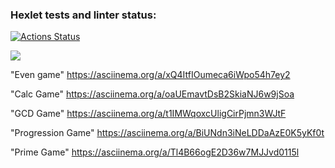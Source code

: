 ### Hexlet tests and linter status:
[![Actions Status](https://github.com/S1n0n1m/java-project-61/workflows/hexlet-check/badge.svg)](https://github.com/S1n0n1m/java-project-61/actions)

<a href="https://codeclimate.com/github/S1n0n1m/java-project-61/maintainability"><img src="https://api.codeclimate.com/v1/badges/63b3b381e73d82eb1a43/maintainability" /></a>

"Even game"  https://asciinema.org/a/xQ4ItfIOumeca6iWpo54h7ey2



"Calc Game"  https://asciinema.org/a/oaUEmavtDsB2SkiaNJ6w9jSoa



"GCD Game"   https://asciinema.org/a/t1IMWqoxcUligCirPjmn3WJtF



"Progression Game"  https://asciinema.org/a/BiUNdn3iNeLDDaAzE0K5yKf0t



"Prime Game"   https://asciinema.org/a/Tl4B66ogE2D36w7MJJvd0115l



